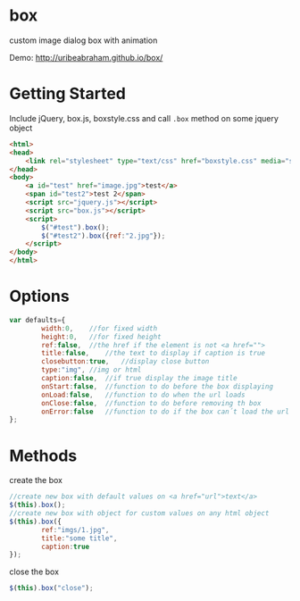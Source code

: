 box
===

custom image dialog box with animation

Demo: <a href="http://uribeabraham.github.io/box/">http://uribeabraham.github.io/box/</a>

Getting Started
=======================
Include jQuery, box.js, boxstyle.css and call <code>.box</code> method on some jquery object
```html
<html>
<head>
	<link rel="stylesheet" type="text/css" href="boxstyle.css" media="screen" />
</head>
<body>
	<a id="test" href="image.jpg">test</a>
	<span id="test2">test 2</span>
	<script src="jquery.js"></script>
	<script src="box.js"></script>
	<script>
		$("#test").box();
		$("#test2").box({ref:"2.jpg"});
	</script>
</body>
</html>
```
Options
=======================
```javascript
var defaults={
		width:0,	//for fixed width
		height:0,	//for fixed height
		ref:false,	//the href if the element is not <a href="">
		title:false,	//the text to display if caption is true
		closebutton:true,	//display close button
		type:"img",	//img or html
		caption:false,	//if true display the image title
		onStart:false,	//function to do before the box displaying
		onLoad:false,	//function to do when the url loads
		onClose:false,	//function to do before removing th box
		onError:false	//function to do if the box can´t load the url
};
```
Methods
=======================
create the box
```javascript
//create new box with default values on <a href="url">text</a>
$(this).box();
//create new box with object for custom values on any html object
$(this).box({
		ref:"imgs/1.jpg",
		title:"some title",
		caption:true
});
```
close the box
```javascript
$(this).box("close");
```
